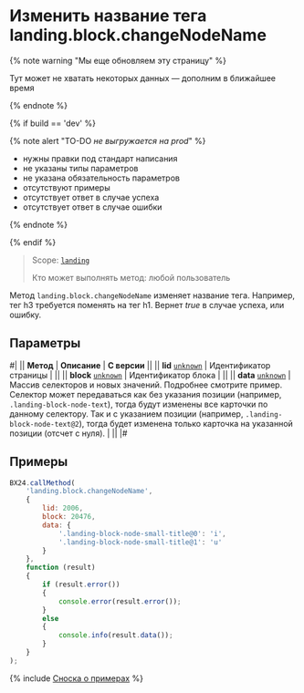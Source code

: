 # Изменить название тега landing.block.changeNodeName

{% note warning "Мы еще обновляем эту страницу" %}

Тут может не хватать некоторых данных — дополним в ближайшее время

{% endnote %}

{% if build == 'dev' %}

{% note alert "TO-DO _не выгружается на prod_" %}

- нужны правки под стандарт написания
- не указаны типы параметров
- не указана обязательность параметров
- отсутствуют примеры
- отсутствует ответ в случае успеха
- отсутствует ответ в случае ошибки

{% endnote %}

{% endif %}

> Scope: [`landing`](../../../scopes/permissions.md)
>
> Кто может выполнять метод: любой пользователь

Метод `landing.block.changeNodeName` изменяет название тега. Например, тег h3 требуется поменять на тег h1. Вернет _true_ в случае успеха, или ошибку.

## Параметры

#|
|| **Метод** | **Описание** | **С версии** ||
|| **lid**
[`unknown`](../../../data-types.md) | Идентификатор страницы | ||
|| **block**
[`unknown`](../../../data-types.md) | Идентификатор блока | ||
|| **data**
[`unknown`](../../../data-types.md) | Массив селекторов и новых значений. Подробнее смотрите пример.
Селектор может передаваться как без указания позиции (например, `.landing-block-node-text`), тогда будут изменены все карточки по данному селектору. Так и с указанием позиции (например, `.landing-block-node-text@2`), тогда будет изменена только карточка на указанной позиции (отсчет с нуля). | ||
|#

## Примеры

```js
BX24.callMethod(
    'landing.block.changeNodeName',
    {
        lid: 2006,
        block: 20476,
        data: {
            '.landing-block-node-small-title@0': 'i',
            '.landing-block-node-small-title@1': 'u'
        }
    },
    function (result)
    {
        if (result.error())
        {
            console.error(result.error());
        }
        else
        {
            console.info(result.data());
        }
    }
);
```

{% include [Сноска о примерах](../../../../_includes/examples.md) %}